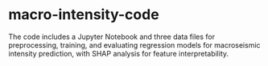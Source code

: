 # macro-intensity-code
The code includes a Jupyter Notebook and three data files for preprocessing, training, and evaluating regression models   for macroseismic intensity prediction, with SHAP analysis for feature interpretability.
